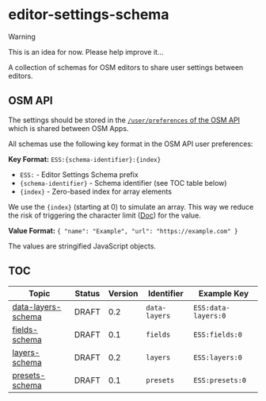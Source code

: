 # editor-settings-schema

> [!WARNING]
> This is an idea for now. Please help improve it…

A collection of schemas for OSM editors to share user settings between editors.

## OSM API

The settings should be stored in the [`/user/preferences` of the OSM API](https://wiki.openstreetmap.org/wiki/API_v0.6#Preferences_of_the_logged-in_user:_GET|PUT|DELETE_/api/0.6/user/preferences) which is shared between OSM Apps.

All schemas use the following key format in the OSM API user preferences:

**Key Format:** `ESS:{schema-identifier}:{index}`

- `ESS:` - Editor Settings Schema prefix
- `{schema-identifier}` - Schema identifier (see TOC table below)
- `{index}` - Zero-based index for array elements

We use the `{index}` (starting at 0) to simulate an array. This way we reduce the risk of triggering the character limit ([Doc](https://wiki.openstreetmap.org/wiki/API_v0.6#Maximum_string_lengths)) for the value.

**Value Format:** `{ "name": "Example", "url": "https://example.com" }`

The values are stringified JavaScript objects.

## TOC

| Topic                                                | Status | Version | Identifier    | Example Key         |
| ---------------------------------------------------- | ------ | ------- | ------------- | ------------------- |
| [data-layers-schema](./data-layers-schema/README.md) | DRAFT  | 0.2     | `data-layers` | `ESS:data-layers:0` |
| [fields-schema](./fields-schema/README.md)           | DRAFT  | 0.1     | `fields`      | `ESS:fields:0`      |
| [layers-schema](./layers-schema/README.md)           | DRAFT  | 0.2     | `layers`      | `ESS:layers:0`      |
| [presets-schema](./presets-schema/README.md)         | DRAFT  | 0.1     | `presets`     | `ESS:presets:0`     |
